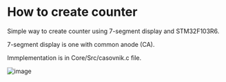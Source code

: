 # How to create counter

Simple way to create counter using 7-segment display and STM32F103R6.

7-segment display is one with common anode (CA).

Immplementation is in Core/Src/casovnik.c file.

![image](https://user-images.githubusercontent.com/49063097/101836117-18336f80-3b3d-11eb-8ca6-67400f25d6dd.png)

